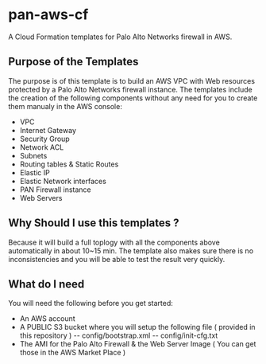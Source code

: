 # pan-aws-cf
A Cloud Formation templates for Palo Alto Networks firewall in AWS.

## Purpose of the Templates
The purpose is of this template is to build an AWS VPC with Web resources protected by a Palo Alto Networks firewall instance.
The templates include the creation of the following components without any need for you to create them  manualy in the AWS console:
- VPC
- Internet Gateway
- Security Group
- Network ACL
- Subnets
- Routing tables &  Static Routes
- Elastic IP
- Elastic Network interfaces
- PAN Firewall instance
- Web Servers

## Why Should I use this templates ?
Because it will build a full toplogy with all the components above automatically in about 10~15 min.
The template also makes sure there is no inconsistencies and you will be able to test the result very quickly.

## What do I need 
You will need the following before you get started:
- An AWS account
- A PUBLIC S3 bucket where you will setup the following file ( provided in this repository )
-- config/bootstrap.xml
-- config/init-cfg.txt
- The AMI for the Palo Alto Firewall & the Web Server Image ( You can get those in the AWS Market Place )


